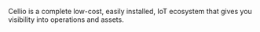 Cellio is a complete low-cost, easily installed, IoT ecosystem that gives you visibility into operations and assets.